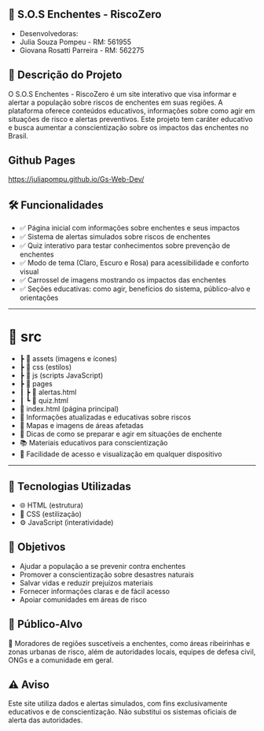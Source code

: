 ## 🌊 S.O.S Enchentes - RiscoZero
- Desenvolvedoras:
- Julia Souza Pompeu - RM: 561955
- Giovana Rosatti Parreira - RM: 562275

## 📜 Descrição do Projeto
O S.O.S Enchentes - RiscoZero é um site interativo que visa informar e alertar a população sobre riscos de enchentes em suas regiões. A plataforma oferece conteúdos educativos, informações sobre como agir em situações de risco e alertas preventivos. Este projeto tem caráter educativo e busca aumentar a conscientização sobre os impactos das enchentes no Brasil.

## Github Pages
https://juliapompu.github.io/Gs-Web-Dev/

## 🛠️ Funcionalidades
- ✅ Página inicial com informações sobre enchentes e seus impactos
- ✅ Sistema de alertas simulados sobre riscos de enchentes
- ✅ Quiz interativo para testar conhecimentos sobre prevenção de enchentes
- ✅ Modo de tema (Claro, Escuro e Rosa) para acessibilidade e conforto visual
- ✅ Carrossel de imagens mostrando os impactos das enchentes
- ✅ Seções educativas: como agir, benefícios do sistema, público-alvo e orientações

---

# 📁 src
 - ┣ 📁 assets (imagens e ícones)
 -  ┣ 📁 css (estilos)
 -  ┣ 📁 js (scripts JavaScript)
 -  ┣ 📁 pages
 -   ┃ ┣ 📄 alertas.html
 -   ┃ ┗ 📄 quiz.html
- 📄 index.html (página principal)
- 📡 Informações atualizadas e educativas sobre riscos
- 📍 Mapas e imagens de áreas afetadas
- 📑 Dicas de como se preparar e agir em situações de enchente
- 📚 Materiais educativos para conscientização
-  📲 Facilidade de acesso e visualização em qualquer dispositivo

  ---

## 🧠 Tecnologias Utilizadas
- 🌐 HTML (estrutura)
- 🎨 CSS (estilização)
- ⚙️ JavaScript (interatividade)

## 🎯 Objetivos
- Ajudar a população a se prevenir contra enchentes
- Promover a conscientização sobre desastres naturais
- Salvar vidas e reduzir prejuízos materiais
- Fornecer informações claras e de fácil acesso
- Apoiar comunidades em áreas de risco

## 📍 Público-Alvo
👥 Moradores de regiões suscetíveis a enchentes, como áreas ribeirinhas e zonas urbanas de risco, além de autoridades locais, equipes de defesa civil, ONGs e a comunidade em geral.

## ⚠️ Aviso
Este site utiliza dados e alertas simulados, com fins exclusivamente educativos e de conscientização. Não substitui os sistemas oficiais de alerta das autoridades.
